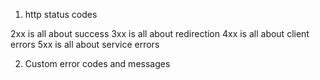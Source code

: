 

1. http status codes

2xx is all about success
3xx is all about redirection
4xx is all about client errors
5xx is all about service errors

2. Custom error codes and messages



